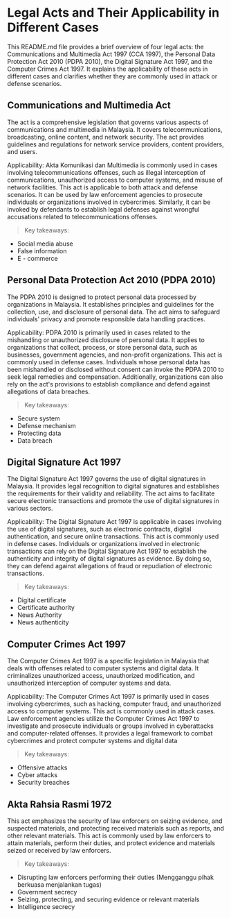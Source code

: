 # **Legal Acts and Their Applicability in Different Cases**

This README.md file provides a brief overview of four legal acts: the Communications and Multimedia Act 1997 (CCA 1997), the Personal Data Protection Act 2010 (PDPA 2010), the Digital Signature Act 1997, and the Computer Crimes Act 1997. It explains the applicability of these acts in different cases and clarifies whether they are commonly used in attack or defense scenarios.

## **Communications and Multimedia Act**
The act is a comprehensive legislation that governs various aspects of communications and multimedia in Malaysia. It covers telecommunications, broadcasting, online content, and network security. The act provides guidelines and regulations for network service providers, content providers, and users.

Applicability:
Akta Komunikasi dan Multimedia is commonly used in cases involving telecommunications offenses, such as illegal interception of communications, unauthorized access to computer systems, and misuse of network facilities.
This act is applicable to both attack and defense scenarios. It can be used by law enforcement agencies to prosecute individuals or organizations involved in cybercrimes. Similarly, it can be invoked by defendants to establish legal defenses against wrongful accusations related to telecommunications offenses.

> Key takeaways: 
- Social media abuse
- False information
- E - commerce


## **Personal Data Protection Act 2010 (PDPA 2010)**
The PDPA 2010 is designed to protect personal data processed by organizations in Malaysia. It establishes principles and guidelines for the collection, use, and disclosure of personal data. The act aims to safeguard individuals' privacy and promote responsible data handling practices.

Applicability:
PDPA 2010 is primarily used in cases related to the mishandling or unauthorized disclosure of personal data. It applies to organizations that collect, process, or store personal data, such as businesses, government agencies, and non-profit organizations.
This act is commonly used in defense cases. Individuals whose personal data has been mishandled or disclosed without consent can invoke the PDPA 2010 to seek legal remedies and compensation. Additionally, organizations can also rely on the act's provisions to establish compliance and defend against allegations of data breaches.

> Key takeaways: 
- Secure system
- Defense mechanism
- Protecting data
- Data breach


## **Digital Signature Act 1997**
The Digital Signature Act 1997 governs the use of digital signatures in Malaysia. It provides legal recognition to digital signatures and establishes the requirements for their validity and reliability. The act aims to facilitate secure electronic transactions and promote the use of digital signatures in various sectors.

Applicability:
The Digital Signature Act 1997 is applicable in cases involving the use of digital signatures, such as electronic contracts, digital authentication, and secure online transactions.
This act is commonly used in defense cases. Individuals or organizations involved in electronic transactions can rely on the Digital Signature Act 1997 to establish the authenticity and integrity of digital signatures as evidence. By doing so, they can defend against allegations of fraud or repudiation of electronic transactions.

> Key takeaways: 
- Digital certificate
- Certificate authority
- News Authority
- News authenticity

## **Computer Crimes Act 1997**
The Computer Crimes Act 1997 is a specific legislation in Malaysia that deals with offenses related to computer systems and digital data. It criminalizes unauthorized access, unauthorized modification, and unauthorized interception of computer systems and data.

Applicability:
The Computer Crimes Act 1997 is primarily used in cases involving cybercrimes, such as hacking, computer fraud, and unauthorized access to computer systems.
This act is commonly used in attack cases. Law enforcement agencies utilize the Computer Crimes Act 1997 to investigate and prosecute individuals or groups involved in cyberattacks and computer-related offenses. It provides a legal framework to combat cybercrimes and protect computer systems and digital data

> Key takeaways: 
- Offensive attacks
- Cyber attacks
- Security breaches


## **Akta Rahsia Rasmi 1972**
This act emphasizes the security of law enforcers on seizing evidence, and suspected materials, and protecting received materials such as reports, and other relevant materials.
This act is commonly used by law enforcers to attain materials, perform their duties, and protect evidence and materials seized or received by law enforcers.
> Key takeaways:
- Disrupting law enforcers performing their duties (Mengganggu pihak berkuasa menjalankan tugas)
- Government secrecy
- Seizing, protecting, and securing evidence or relevant materials
- Intelligence secrecy

